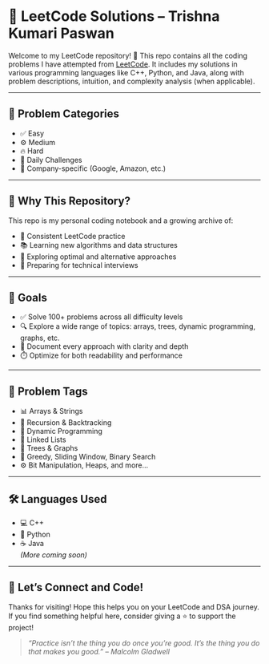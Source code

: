 # 🚀 LeetCode Solutions – Trishna Kumari Paswan

Welcome to my LeetCode repository! 🌟 This repo contains all the coding problems I have attempted from [LeetCode](https://leetcode.com/). It includes my solutions in various programming languages like C++, Python, and Java, along with problem descriptions, intuition, and complexity analysis (when applicable).

---

## 📌 Problem Categories

- ✅ Easy
- ⚙️ Medium
- 🔥 Hard
- 📆 Daily Challenges
- 🏢 Company-specific (Google, Amazon, etc.)

---

## 🧠 Why This Repository?

This repo is my personal coding notebook and a growing archive of:
- 🔁 Consistent LeetCode practice
- 📚 Learning new algorithms and data structures
- 🧪 Exploring optimal and alternative approaches
- 💼 Preparing for technical interviews

---

## 🎯 Goals

- ✅ Solve 100+ problems across all difficulty levels
- 🔍 Explore a wide range of topics: arrays, trees, dynamic programming, graphs, etc.
- 📝 Document every approach with clarity and depth
- ⏱️ Optimize for both readability and performance

---

## 📌 Problem Tags

- 📊 Arrays & Strings  
- 🧵 Recursion & Backtracking  
- 🧮 Dynamic Programming  
- 🔗 Linked Lists  
- 🌳 Trees & Graphs  
- 🧩 Greedy, Sliding Window, Binary Search  
- ⚙️ Bit Manipulation, Heaps, and more...

---

## 🛠 Languages Used

- 💻 C++
- 🐍 Python
- ☕ Java  
*(More coming soon)*

---

## 🌟 Let’s Connect and Code!

Thanks for visiting! Hope this helps you on your LeetCode and DSA journey. If you find something helpful here, consider giving a ⭐ to support the project!

> _“Practice isn’t the thing you do once you’re good. It’s the thing you do that makes you good.” – Malcolm Gladwell_
